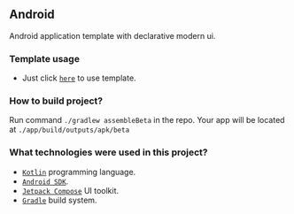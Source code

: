 ## Android

Android application template with declarative modern ui.

### Template usage

* Just click [`here`](https://github.com/demidko/android/generate) to use template.

### How to build project?

Run command `./gradlew assembleBeta` in the repo. Your app will be located
at `./app/build/outputs/apk/beta`

### What technologies were used in this project?

* [`Kotlin`](https://kotlinlang.org/) programming language.
* [`Android SDK`](https://developer.android.com/studio).
* [`Jetpack Compose`](https://developer.android.com/jetpack/compose) UI toolkit.
* [`Gradle`](https://gradle.org/) build system.

